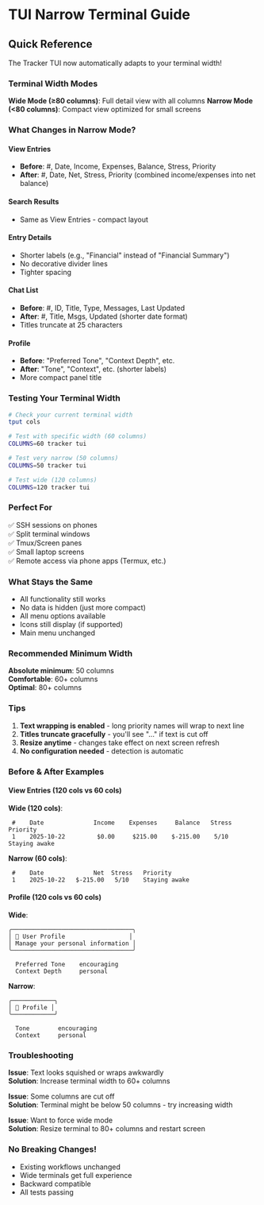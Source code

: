 # TUI Narrow Terminal Guide

## Quick Reference

The Tracker TUI now automatically adapts to your terminal width!

### Terminal Width Modes

**Wide Mode (≥80 columns)**: Full detail view with all columns
**Narrow Mode (<80 columns)**: Compact view optimized for small screens

### What Changes in Narrow Mode?

#### View Entries
- **Before**: #, Date, Income, Expenses, Balance, Stress, Priority
- **After**: #, Date, Net, Stress, Priority (combined income/expenses into net balance)

#### Search Results
- Same as View Entries - compact layout

#### Entry Details
- Shorter labels (e.g., "Financial" instead of "Financial Summary")
- No decorative divider lines
- Tighter spacing

#### Chat List
- **Before**: #, ID, Title, Type, Messages, Last Updated
- **After**: #, Title, Msgs, Updated (shorter date format)
- Titles truncate at 25 characters

#### Profile
- **Before**: "Preferred Tone", "Context Depth", etc.
- **After**: "Tone", "Context", etc. (shorter labels)
- More compact panel title

### Testing Your Terminal Width

```bash
# Check your current terminal width
tput cols

# Test with specific width (60 columns)
COLUMNS=60 tracker tui

# Test very narrow (50 columns)
COLUMNS=50 tracker tui

# Test wide (120 columns)
COLUMNS=120 tracker tui
```

### Perfect For

✅ SSH sessions on phones  
✅ Split terminal windows  
✅ Tmux/Screen panes  
✅ Small laptop screens  
✅ Remote access via phone apps (Termux, etc.)  

### What Stays the Same

- All functionality still works
- No data is hidden (just more compact)
- All menu options available
- Icons still display (if supported)
- Main menu unchanged

### Recommended Minimum Width

**Absolute minimum**: 50 columns  
**Comfortable**: 60+ columns  
**Optimal**: 80+ columns  

### Tips

1. **Text wrapping is enabled** - long priority names will wrap to next line
2. **Titles truncate gracefully** - you'll see "..." if text is cut off
3. **Resize anytime** - changes take effect on next screen refresh
4. **No configuration needed** - detection is automatic

### Before & After Examples

#### View Entries (120 cols vs 60 cols)

**Wide (120 cols)**:
```
 #    Date              Income    Expenses     Balance   Stress   Priority                  
 1    2025-10-22         $0.00     $215.00    $-215.00    5/10    Staying awake             
```

**Narrow (60 cols)**:
```
 #    Date              Net  Stress   Priority             
 1    2025-10-22   $-215.00   5/10    Staying awake        
```

#### Profile (120 cols vs 60 cols)

**Wide**:
```
╭──────────────────────────────────╮
│ 👤 User Profile                  │
│ Manage your personal information │
╰──────────────────────────────────╯

  Preferred Tone    encouraging  
  Context Depth     personal     
```

**Narrow**:
```
╭────────────╮
│ 👤 Profile │
╰────────────╯

  Tone        encouraging  
  Context     personal     
```

### Troubleshooting

**Issue**: Text looks squished or wraps awkwardly  
**Solution**: Increase terminal width to 60+ columns

**Issue**: Some columns are cut off  
**Solution**: Terminal might be below 50 columns - try increasing width

**Issue**: Want to force wide mode  
**Solution**: Resize terminal to 80+ columns and restart screen

### No Breaking Changes!

- Existing workflows unchanged
- Wide terminals get full experience
- Backward compatible
- All tests passing
